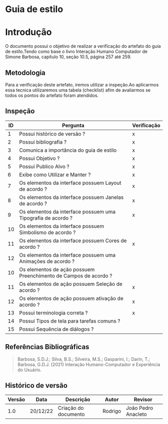 # Guia de estilo

# Introdução

O documento possui o objetivo de realizar a verificação do artefato do guia de estilo.Tendo como base o livro Interação Humano Computador de Simone Barbosa, capítulo 10, seção 10.5, página 257 até 259.

## Metodologia

Para a verificação deste artefato, iremos utilizar a inspeção.Ao aplicarmos essa tecnica utilizaremos uma tabela (checklist) afim de avaliarmos se todos os pontos do artefato foram atendidos.

## Inspeção

| ID  | Pergunta                                                         | Verificação |
| --- | ---------------------------------------------------------------- | ----------- |
| 1   | Possui histórico de versão ?                                     | x           |
| 2   | Possui bibliografia ?                                            | x           |
| 3   | Comunica a importância do guia de estilo                         | x           |
| 4   | Possui Objetivo ?                                                | x           |
| 5   | Possui Publico Alvo ?                                            | x           |
| 6   | Exibe como Utilizar e Manter ?                                   | x           |
| 7   | Os elementos da interface possuem Layout de acordo ?             | x           |
| 8   | Os elementos da interface possuem Janelas de acordo ?            | x           |
| 9   | Os elementos da interface possuem uma Tipografia de acordo ?     | x           |
| 10  | Os elementos da interface possuem Simbolismo de acordo ?         |             |
| 11  | Os elementos da interface possuem Cores de acordo ?              | x           |
| 12  | Os elementos da interface possuem uma Animações de acordo ?      |             |
| 10  | Os elementos de ação possuem Preenchimento de Campos de acordo ? |             |
| 11  | Os elementos de ação possuem Seleção de acordo ?                 | x           |
| 12  | Os elementos de ação possuem ativação de acordo ?                | x           |
| 13  | Possui terminologia correta ?                                    | x           |
| 14  | Possui Tipos de tela para tarefas comuns ?                       |             |
| 15  | Possui Sequência de diálogos ?                                   |             |

## Referências Bibliográficas

> Barbosa, S.D.J.; Silva, B.S.; Silveira, M.S.; Gasparini, I.; Darin, T.; Barbosa, G.D.J. (2021) Interação Humano-Computador e Experiência do Usuário.

## Histórico de versão

| Versão | Data     | Descrição            | Autor   | Revisor             |
| ------ | -------- | -------------------- | ------- | ------------------- |
| 1.0    | 20/12/22 | Criação do documento | Rodrigo | João Pedro Anacleto |
